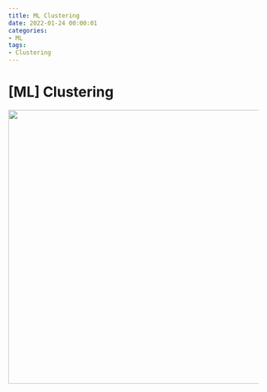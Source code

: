 ```yaml
---
title: ML Clustering 
date: 2022-01-24 00:00:01
categories:
- ML
tags:
- Clustering
---
```


# [ML] Clustering
<img src =' https://drive.google.com/uc?export=download&id=12nUeBcyFPWRPWJBtFG8R3FT-4_RABVWU' width = 550>
